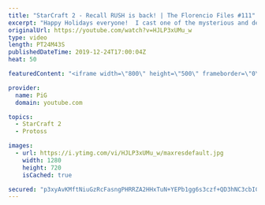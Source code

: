 ```yaml
---
title: "StarCraft 2 - Recall RUSH is back! | The Florencio Files #111"
excerpt: "Happy Holidays everyone!  I cast one of the mysterious and deranged builds of the one and only Florencio, the dude that invented the proxy nexus recall rush.  Florencios Twitch: https://www.twitch.tv/florenciosc Florencios Youtube: https://www.youtube.com/channel/UCPVDzgavABEYvzf6ABjgSVA Florencios Twitter:"
originalUrl: https://youtube.com/watch?v=HJLP3xUMu_w
type: video
length: PT24M43S
publishedDateTime: 2019-12-24T17:00:04Z
heat: 50

featuredContent: "<iframe width=\"800\" height=\"500\" frameborder=\"0\" src=\"https://www.youtube.com/embed/HJLP3xUMu_w\" allow=\"accelerometer; autoplay; encrypted-media; gyroscope; picture-in-picture\" allowfullscreen></iframe>"

provider:
  name: PiG
  domain: youtube.com

topics:
  - StarCraft 2
  - Protoss

images:
  - url: https://i.ytimg.com/vi/HJLP3xUMu_w/maxresdefault.jpg
    width: 1280
    height: 720
    isCached: true

secured: "p3xyAvKMftNiuGzRcFasngPHRRZA2HHxTuN+YEPb1gg6s3czf+QD3hNC3cbICS6gj0sXORw/333EuNDo6B8XbfkjL7bIaSlDixVI+RpE1t8ICTHtKUXJ7zx5jzgFJJ09svDn0lOPrZn3cOHlPod341Y6Oa0pZ7grEEoC1/YnitDxtJK9i1yOVZmcN3OuD3vMnkk/pcqRs+LYjICDq4bzj/AmVC1RUxuq0ZciTLVmlLH2XEb6jhOvOm+ENqO2c+R7kE6BXKBzR4W2RhkyL4c+P2wsAC8ayTrVIH3sJlkZr5OkFwc052py77vHCtxHsaiT88jfDoEOLZgYu6oc8wSZvXL4Th+nDWcgs9YhtA9Boz905fZnAjQF5rYph8iWrLmU3m7mFCqYfI61g7J59LDcROMdUCNkjcmRScfeLj2TqGA=;adN/7nRYwyyUFxqbVm2X7g=="
---
```


